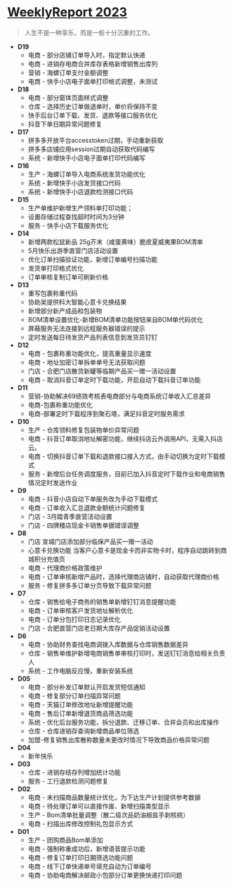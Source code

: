 # [WeeklyReport 2023](https://github.com/haoz0x139/myblog/issues/1)

> 人生不是一种享乐，而是一桩十分沉重的工作。
- **D19**
    - 电商 - 部分店铺订单导入时，指定默认快递
    - 电商 - 进销存电商合并库存表格新增销售出库列
    - 营销 - 海螺订单支付金额调整
    - 电商 - 快手小店电子面单打印格式调整，未测试
- **D18**
     - 电商 - 部分窗体页面样式调整
     - 仓库 - 选择历史订单做退单时，单价将保持不变
     - 快手后台订单下载、发货、退款等接口服务优化
     - 抖音下单日期异常问题修复
- **D17**
     - 拼多多开放平台accesstoken过期，手动重新获取
     - 拼多多店铺应用session过期自动获取代码编写
     - 系统 - 新增快手小店电子面单打印代码编写
- **D16**
     -  生产 - 海螺订单导入电商系统发货功能优化
     - 系统 - 新增快手小店发货接口代码
     - 系统 - 新增快手小店退款检测接口代码
- **D15**
     -  生产单维护新增生产领料单打印功能；
     - 设置存储过程查找超时时间为3分钟
     - 服务 - 快手小店下载服务优化
- **D14**
     - 新增两款松鼠新品 25g芥末（咸蛋黄味）脆皮夏威夷果BOM清单
     - 5月快乐出游季直营门店活动设置
     - 优化订单扫描验证功能，新增订单编号扫描功能
     - 发货单打印格式优化
     - 订单审核复制订单可刷新价格
- **D13**
     - 重写包裹称重代码
     - 协助吴提供科大智能心意卡兑换结果
     - 新增部分新产成品和包装物
     - BOM清单设置优化-新增BOM清单功能按钮来自BOM单代码优化
     - 屏蔽服务无法连接到远程服务器错误的提示
     - 定时发送每日待发货产品列表信息到发货员钉钉
- **D12**
     - 电商 - 包裹称重功能优化，提高重量显示速度
     - 电商 - 地址加密订单拆单单号无法获取问题
     - 门店 - 合肥门店散货新罐等临期产品买一赠一活动设置
     - 电商 - 取消抖音订单定时下载功能，开启自动下载抖音订单功能
- **D11**
     - 营销-协助解决69绩效考核表电商部分与电商系统订单收入汇总差异
     - 电商-包裹称重功能优化
     - 电商-部署定时下载程序到聚石塔，满足抖音定时服务需求
- **D10**
     - 生产 - 仓库领料修复包装物单价异常问题
     - 电商 - 抖音订单取消地址解密功能，继续抖店云外调用API，无需入抖店云。
     - 电商 - 切换抖音订单下载和退款接口接入方式，由手动切换为定时下载模式
     - 服务 - 新增后台任务调度服务，目前已加入抖音定时下载作业和电商销售情况定时发送作业
- **D9**
     -  电商 - 抖音小店自动下单服务改为手动下载模式
     -  电商 - 订单收入汇总退款金额统计问题修复
     -  门店 - 3月踏青季直营活动设置
     - 门店 - 四牌楼店现金卡销售单据错误调整
- **D8**
     -  门店 宣城门店添加部分临保产品买一赠一活动
     -  心意卡兑换功能 当客户心意卡是现金卡而非实物卡时，程序自动跳转到商城积分充值页
     -  电商 - 代理商价格政策维护
     -  电商 - 订单审核新增产品时，选择代理商店铺时，自动获取代理商价格 
     -  服务 - 修复拼多多订单分页导致下载异常问题
- **D7**
     - 仓库 - 销售给电子商务的销售单新增钉钉消息提醒功能
     - 电商 - 订单审核客户发货地址解析优化
     - 电商 - 订单分包打印日志记录优化
     - 门店 - 合肥直营门店老日期大库存产品促销活动设置
- **D6**
     - 电商 - 协助财务查找电商调拨入库数据与仓库销售数据差异
     - 仓库 - 销售单维护新增电商销售单审核打印时，发送钉钉消息给相关负责人
     - 系统 -  工作电脑反应慢，重新安装系统
- **D05**
     - 电商 - 部分补发订单默认开启发货短信通知
     - 电商 - 修复部分订单扫描异常问题
     - 电商 - 天猫订单修改地址新增提醒功能
     - 电商 - 售后订单新增退货商品筛选功能
     - 系统 - 优化后台服务功能，拆分退款、迁移订单、合并会员和出库操作
     - 仓库 - 仓库进销存查询新增商品单位筛选
     - 加盟-修复销售出库散称数量未更改时情况下导致商品价格异常问题
- **D04**
     - 新年快乐 
- **D03**
     - 仓库 - 进销存结存列增加统计功能
     - 服务 - 工行退款检测问题修复
- **D02**
     - 电商 - 未扫描商品数量统计优化，为下达生产计划提供参考数据
     - 电商 - 待处理订单可以直接作废、新增扫描类型显示
     - 生产 - Bom清单批量调整（散二级次品奶油椒盐手剥核桃）
     - 电商 - 扫描出库修改控制礼包显示方式
- **D01**
     - 生产 - 团购商品Bom单添加
     - 电商 - 强制称重成功后，新增语音提示功能
     - 电商 - 修复订单打印日期筛选功能问题
     - 电商 - 线下订单快递单号填充自动为订单编号
     - 电商 - 协助电商解决邮政小包部分订单更换快递打印问题